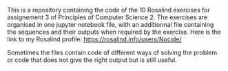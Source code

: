 
This is a repository containing the code of the 10 Rosalind exercises for assignement 3 of Principles of Computer Science 2. The exercises are organised in one jupyter notebook file, with an additionnal file containing the sequences and their outputs when required by the exercise. Here is the link to my Rosalind profile: https://rosalind.info/users/Nocide/

Sometimes the files contain code of different ways of solving the problem or code that does not give the right output but is still useful. 

